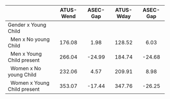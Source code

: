 
|                      |    ATUS-Wend |     ASEC-Gap |    ATUS-Wday |     ASEC-Gap |
| -------------------- | :----------: | :----------: | :----------: | :----------: |
| Gender x Young Child |              |              |              |              |
| &nbsp;&nbsp;Men x No young Child |       176.08 |         1.98 |       128.52 |         6.03 |
| &nbsp;&nbsp;Men x Young Child present |       266.04 |       -24.99 |       184.74 |       -24.68 |
| &nbsp;&nbsp;Women x No young Child |       232.06 |         4.57 |       209.91 |         8.98 |
| &nbsp;&nbsp;Women x Young Child present |       353.07 |       -17.44 |       347.76 |       -26.25 |

